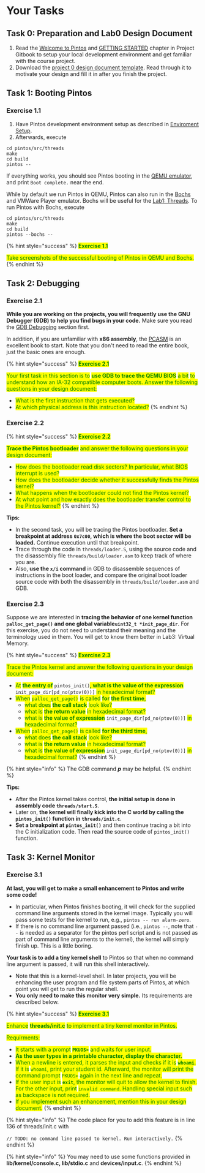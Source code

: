 # Your Tasks

## Task 0: Preparation and Lab0 Design Document

1. Read the [Welcome to Pintos](../../) and [GETTING STARTED](broken-reference/) chapter in Project Gitbook to setup your local development environment and get familiar with the course project.
2. Download the [project 0 design document template](https://github.com/PKU-OS/pintos/blob/master/docs/p0.md). Read through it to motivate your design and fill it in after you finish the project.

## Task 1: Booting Pintos

### Exercise 1.1

1. Have Pintos development environment setup as described in [Enviroment Setup](../../getting-started/environment-setup.md).
2. Afterwards, execute

```shell
cd pintos/src/threads
make
cd build
pintos --
```

If everything works, you should see Pintos booting in the [QEMU emulator](http://www.qemu.org), and print `Boot complete.` near the end.

While by default we run Pintos in QEMU, Pintos can also run in the [Bochs](http://bochs.sourceforge.net) and VMWare Player emulator. Bochs will be useful for the [Lab1: Threads](../lab1-threads/). To run Pintos with Bochs, execute

```
cd pintos/src/threads
make
cd build
pintos --bochs --
```

{% hint style="success" %}
<mark style="color:green;">**Exercise 1.1**</mark>

<mark style="color:green;">Take screenshots of the successful booting of Pintos in QEMU and Bochs.</mark>
{% endhint %}

## Task 2: Debugging

### Exercise 2.1

**While you are working on the projects, you will frequently use the GNU Debugger (GDB) to help you find bugs in your code.** Make sure you read the [GDB Debugging](../../getting-started/debug-and-test/debugging.md#gdb) section first.

In addition, if you are unfamiliar with **x86 assembly**, the [PCASM](https://www.cs.jhu.edu/\~huang/cs318/fall21/project/specs/pcasm-book.pdf) is an excellent book to start. Note that you don't need to read the entire book, just the basic ones are enough.

{% hint style="success" %}
<mark style="color:green;">**Exercise 2.1**</mark>

<mark style="color:green;">Your first task in this section is to</mark> <mark style="color:green;">**use GDB to trace the QEMU BIOS**</mark> <mark style="color:green;">a bit</mark> <mark style="color:green;">to understand how an IA-32 compatible computer boots. Answer the following questions in your design document:</mark>

* <mark style="color:green;">What is the first instruction that gets executed?</mark>
* <mark style="color:green;">At which physical address is this instruction located?</mark>
{% endhint %}

### Exercise 2.2

{% hint style="success" %}
<mark style="color:green;">**Exercise 2.2**</mark>

<mark style="color:green;">**Trace the Pintos bootloader**</mark> <mark style="color:green;">and answer the following questions in your design document:</mark>

* <mark style="color:green;">How does the bootloader read disk sectors? In particular, what BIOS interrupt is used?</mark>
* <mark style="color:green;">How does the bootloader decide whether it successfully finds the Pintos kernel?</mark>
* <mark style="color:green;">What happens when the bootloader could not find the Pintos kernel?</mark>
* <mark style="color:green;">At what point and how exactly does the bootloader transfer control to the Pintos kernel?</mark>
{% endhint %}

**Tips:**

* In the second task, you will be tracing the Pintos bootloader. **Set a breakpoint at address `0x7c00`, which is where the boot sector will be loaded.** Continue execution until that breakpoint.
* Trace through the code in `threads/loader.S`, using the source code and the disassembly file `threads/build/loader.asm` to keep track of where you are.
* Also, **use the `x/i` command** in GDB to disassemble sequences of instructions in the boot loader, and compare the original boot loader source code with both the disassembly in `threads/build/loader.asm` and GDB.

### Exercise 2.3

Suppose we are interested in **tracing the behavior of one kernel function `palloc_get_page()` and one global variable`uint32_t *init_page_dir`**. For this exercise, you do not need to understand their meaning and the terminology used in them. You will get to know them better in Lab3: Virtual Memory.

{% hint style="success" %}
<mark style="color:green;">**Exercise 2.3**</mark>

<mark style="color:green;">Trace the Pintos kernel and answer the following questions in your design document:</mark>

* <mark style="color:green;">At</mark> <mark style="color:green;">**the entry of**</mark> `pintos_init()`<mark style="color:green;">**, what is the value of the expression**</mark> `init_page_dir[pd_no(ptov(0))]` <mark style="color:green;">in hexadecimal format?</mark>
* <mark style="color:green;">When</mark> <mark style="color:green;">`palloc_get_page()`</mark> <mark style="color:green;">is called</mark> <mark style="color:green;">**for**</mark> <mark style="color:green;">**the first time**</mark><mark style="color:green;">,</mark>
  * <mark style="color:green;">what does</mark> <mark style="color:green;">**the call stack**</mark> <mark style="color:green;">look like?</mark>
  * <mark style="color:green;">what is</mark> <mark style="color:green;">**the return value**</mark> <mark style="color:green;">in hexadecimal format?</mark>
  * <mark style="color:green;">what is</mark> <mark style="color:green;">**the value of expression**</mark> `init_page_dir[pd_no(ptov(0))]` <mark style="color:green;">in hexadecimal format?</mark>
* <mark style="color:green;">When</mark> <mark style="color:green;">`palloc_get_page()`</mark> <mark style="color:green;">is called</mark> <mark style="color:green;">**for the third time**</mark><mark style="color:green;">,</mark>
  * <mark style="color:green;">what does</mark> <mark style="color:green;">**the call stack**</mark> <mark style="color:green;">look like?</mark>
  * <mark style="color:green;">what is</mark> <mark style="color:green;">**the return value**</mark> <mark style="color:green;">in hexadecimal format?</mark>
  * <mark style="color:green;">what is</mark> <mark style="color:green;">**the value of expression**</mark> `init_page_dir[pd_no(ptov(0))]` <mark style="color:green;">in hexadecimal format?</mark>
{% endhint %}

{% hint style="info" %}
The GDB command _**p**_ may be helpful.
{% endhint %}

**Tips:**

* After the Pintos kernel takes control, **the initial setup is done in assembly code `threads/start.S`**.
* Later on, **the kernel will finally kick into the C world by calling the `pintos_init()` function in `threads/init.c`**.
* **Set a breakpoint at `pintos_init()`** and then continue tracing a bit into the C initialization code. Then read the source code of `pintos_init()` function.

## Task 3: Kernel Monitor

### Exercise 3.1

**At last, you will get to make a small enhancement to Pintos and write some code!**

* In particular, when Pintos finishes booting, it will check for the supplied command line arguments stored in the kernel image. Typically you will pass some tests for the kernel to run, e.g., `pintos -- run alarm-zero`.
* If there is no command line argument passed (i.e., `pintos --`, note that `--` is needed as a separator for the pintos perl script and is not passed as part of command line arguments to the kernel), the kernel will simply finish up. This is a little boring.

**Your task is to add a tiny kernel shell** to Pintos so that when no command line argument is passed, it will run this shell interactively.

* Note that this is a kernel-level shell. In later projects, you will be enhancing the user program and file system parts of Pintos, at which point you will get to run the regular shell.
* **You only need to make this monitor very simple.** Its requirements are described below.

{% hint style="success" %}
<mark style="color:green;">**Exercise 3.1**</mark>

<mark style="color:green;">Enhance</mark> <mark style="color:green;">**threads/init.c**</mark> <mark style="color:green;">to implement a tiny kernel monitor in Pintos.</mark>

<mark style="color:green;">Requirments:</mark>

* <mark style="color:green;">It starts with a prompt</mark> <mark style="color:green;">**`PKUOS>`**</mark> <mark style="color:green;">and waits for user input.</mark>
* <mark style="color:green;">**As the user types in a printable character, display the character.**</mark>
* <mark style="color:green;">When a newline is entered, it parses the input and checks if it is</mark> <mark style="color:green;">**`whoami`**</mark><mark style="color:green;">. If it is</mark> <mark style="color:green;">`whoami`</mark><mark style="color:green;">, print your student id. Afterward, the monitor will print the command prompt</mark> <mark style="color:green;">`PKUOS>`</mark> <mark style="color:green;">again in the next line and repeat.</mark>
* <mark style="color:green;">If the user input is</mark> <mark style="color:green;">**`exit`**</mark><mark style="color:green;">, the monitor will quit to allow the kernel to finish. For the other input, print</mark> <mark style="color:green;">`invalid command`</mark><mark style="color:green;">. Handling special input such as backspace is not required.</mark>
* <mark style="color:green;">If you implement such an enhancement, mention this in your design document.</mark>
{% endhint %}

{% hint style="info" %}
The code place for you to add this feature is in line 136 of threads/init.c with

`// TODO: no command line passed to kernel. Run interactively.`
{% endhint %}

{% hint style="info" %}
You may need to use some functions provided in **lib/kernel/console.c, lib/stdio.c** and **devices/input.c**.
{% endhint %}
